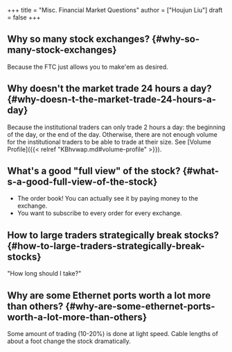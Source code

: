+++
title = "Misc. Financial Market Questions"
author = ["Houjun Liu"]
draft = false
+++

## Why so many stock exchanges? {#why-so-many-stock-exchanges}

Because the FTC just allows you to make'em as desired.


## Why doesn't the market trade 24 hours a day? {#why-doesn-t-the-market-trade-24-hours-a-day}

Because the institutional traders can only trade 2 hours a day: the beginning of the day, or the end of the day. Otherwise, there are not enough volume for the institutional traders to be able to trade at their size. See [Volume Profile]({{< relref "KBhvwap.md#volume-profile" >}}).


## What's a good "full view" of the stock? {#what-s-a-good-full-view-of-the-stock}

-   The order book! You can actually see it by paying money to the exchange.
-   You want to subscribe to every order for every exchange.


## How to large traders strategically break stocks? {#how-to-large-traders-strategically-break-stocks}

"How long should I take?"


## Why are some Ethernet ports worth a lot more than others? {#why-are-some-ethernet-ports-worth-a-lot-more-than-others}

Some amount of trading (10-20%) is done at light speed. Cable lengths of about a foot change the stock dramatically.